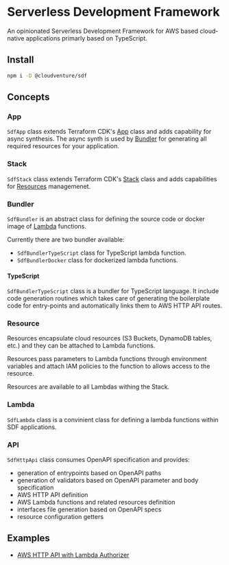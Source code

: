 # Serverless Development Framework

An opinionated Serverless Development Framework for AWS based cloud-native applications primarly based on TypeScript.

## Install

```bash
npm i -D @cloudventure/sdf
```

## Concepts

### App

`SdfApp` class extends Terraform CDK's [App](https://developer.hashicorp.com/terraform/cdktf/concepts/cdktf-architecture#app-class) class and adds capability for async synthesis. The async synth is used by [Bundler](#bundler) for generating all required resources for your application.

### Stack

`SdfStack` class extends Terraform CDK's [Stack](https://developer.hashicorp.com/terraform/cdktf/concepts/cdktf-architecture#stack-class) class and adds capabilities for [Resources](#resource) managemenet.

### Bundler

`SdfBundler` is an abstract class for defining the source code or docker image of [Lambda](#lambda) functions.

Currently there are two bundler available:

- `SdfBundlerTypeScript` class for TypeScript lambda function.
- `SdfBundlerDocker` class for dockerized lambda functions.

#### TypeScript

`SdfBundlerTypeScript` class is a bundler for TypeScript language. It include code generation routines which takes care
of generating the boilerplate code for entry-points and automatically links them to AWS HTTP API routes.

### Resource

Resources encapsulate cloud resources (S3 Buckets, DynamoDB tables, etc.) and they can be attached to Lambda functions.

Resources pass parameters to Lambda functions through environment variables and attach IAM policies to the function to allows access to the resource.

Resources are available to all Lambdas withing the Stack.

### Lambda

`SdfLambda` class is a convinient class for defining a lambda functions within SDF applications.

### API

`SdfHttpApi` class consumes OpenAPI specification and provides:

- generation of entrypoints based on OpenAPI paths
- generation of validators based on OpenAPI parameter and body specification
- AWS HTTP API definition
- AWS Lambda functions and related resources definition
- interfaces file generation based on OpenAPI specs
- resource configuration getters

## Examples

- [AWS HTTP API with Lambda Authorizer](./examples/api-lambda-auth/)
